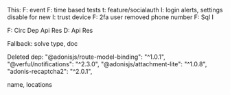 This:
F: event
F: time based tests
t: feature/socialauth
I: login alerts, settings disable for new
I: trust device
F: 2fa user removed phone number
F: Sql I


F: Circ Dep Api Res
D: Api Res


Fallback: solve type, doc




Deleted dep:
"@adonisjs/route-model-binding": "^1.0.1",
"@verful/notifications": "^2.3.0",
"@adonisjs/attachment-lite": "^1.0.8",
"adonis-recaptcha2": "^2.0.1",



name, locations